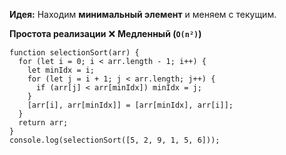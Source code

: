 **Идея:** Находим **минимальный элемент** и меняем с текущим.

**Простота реализации** ❌ **Медленный (`O(n²)`)**

```
function selectionSort(arr) {
  for (let i = 0; i < arr.length - 1; i++) {
    let minIdx = i;
    for (let j = i + 1; j < arr.length; j++) {
      if (arr[j] < arr[minIdx]) minIdx = j;
    }
    [arr[i], arr[minIdx]] = [arr[minIdx], arr[i]];
  }
  return arr;
}
console.log(selectionSort([5, 2, 9, 1, 5, 6]));

```

